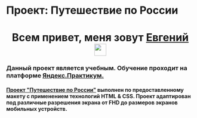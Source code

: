 # Проект: Путешествие по России

<h1 align="center">Всем привет, меня зовут <a href="https://github.com/MacroZip" target="_blank">Евгений</a>
<img src="https://github.com/blackcater/blackcater/raw/main/images/Hi.gif" height="32"/></h1>
<h3 align="left">Данный проект является учебным. Обучение проходит на платформе <a href="https://practicum.yandex.ru/" target="_blank">Яндекс.Практикум.</a></h3>
<h4 align="left"><a href="https://macrozip.github.io/russian-travel" target="_blank">Проект "Путешествие по России"</a> выполнен по предоставленному макету с применением технологий HTML & CSS. Проект адаптирован под различные разрешения экрана от FHD до размеров экранов мобильных устройств.</h4>
